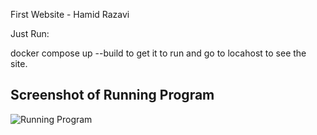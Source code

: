 First Website - Hamid Razavi

Just Run:

docker compose up --build to get it to run and go to locahost to see the site.

## Screenshot of Running Program

![Running Program](screenshots/Hamid_Website)
